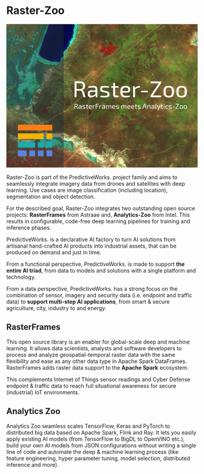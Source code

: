 # Raster-Zoo

<img src="https://github.com/predictiveworks/raster-zoo/blob/main/images/raster-zoo.png" width="800" alt="Raster-Zoo">

Raster-Zoo is part of the PredictiveWorks. project family and aims to seamlessly integrate imagery data from drones 
and satellites with deep learning. Use cases are image classification (including location), segmentation and object 
detection.

For the described goal, Raster-Zoo integrates two outstanding open source projects: **RasterFrames** from 
Astraae and, **Analytics-Zoo** from Intel. This results in configurable, code-free deep learning pipelines 
for training and inference phases.

PredictiveWorks. is a declarative AI factory to turn AI solutions from artisanal hand-crafted AI products into industrial
assets, that can be produced on demand and just in time. 

From a functional perspective, PredictiveWorks. is made to support **the entire AI triad**, from data to models and solutions 
with a single platform and technology.

From a data perspective, PredictiveWorks. has a strong focus on the combination of sensor, imagery and security data 
(i.e. endpoint and traffic data) to **support multi-step AI applications**, from smart & secure agriculture, city, industry  to 
and energy.

## RasterFrames

This open source library is an enabler for global-scale deep and machine learning. It allows data scientists, analysts 
and software developers to process and analyze geospatial-temporal raster data with the same flexibility and ease as any 
other data type in Apache Spark DataFrames. RasterFrames adds raster data support to the **Apache Spark** ecosystem.

This complements Internet of Things sensor readings and Cyber Defense endpoint & traffic data to reach full situational 
awareness for secure (industrial) IoT environments.

## Analytics Zoo

Analytics Zoo seamless scales TensorFlow, Keras and PyTorch to distributed big data based on Apache Spark, Flink and
Ray. It lets you easily apply existing AI models (from TensorFlow to BigDL to OpenVINO etc.), build your own AI models 
from JSON configurations without writing a single line of code and automate the deep & machine learning process (like
feature engineering, hyper parameter tuning, model selection, distributed inference and more).
